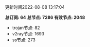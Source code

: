 更新时间2022-08-08 13:17:04

**总订阅: 64**
**总节点: 7286**
**有效节点: 2048**
- trojan节点: 82
- v2ray节点: 1693
- ss节点: 273
